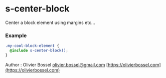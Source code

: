 # s-center-block

Center a block element using margins etc...

### Example

```scss
.my-cool-block-element {
  @include s-center-block();
}
```

Author : Olivier Bossel [olivier.bossel@gmail.com](mailto:olivier.bossel@gmail.com) [https://olivierbossel.com](https://olivierbossel.com)

